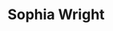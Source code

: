 ---
layout: employee
skillsid: 12
title: 'Sophia Wright'
permalink: /employees/:title 
location: 'Texas'
position: 'Director of Advanced Analytics'
availability: 63
internal: false
categories: 
- employees
phoneNumber: 555-555-5555
email: email@gmail.com
manage: false
---